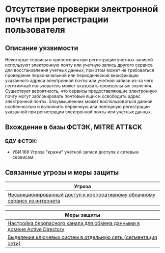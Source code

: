 # Отсутствие проверки электронной почты при регистрации пользователя

## Описание уязвимости
Некоторые сервисы и приложения при регистрации учетных записей используют электронную почту или учетную запись другого сервиса для восстановления учетных данных, при этом может не требоваться проведение первоначальной или периодической верификации указанного адреса электронной почты или учетной записи из-за чего легитимный пользователь может указывать произвольные значения. 
Существует вероятность, что сервисы предоставляющие электронную почту могут заблокировать почтовый ящик и освободить адрес электронной почты.
Злоумышленник может воспользоваться данной особенностью и выполнить первичную или повторную регистрации указанной при регистрации электронной почты или учетных данных.

## Вхождение в базы ФСТЭК, MITRE ATT&CK
### БДУ ФСТЭК:
+ УБИ.168 Угроза "кражи" учётной записи доступа к сетевым сервисам

## Связанные угрозы и меры защиты
|Угроза|
|-|
|[Несанкционированный доступ к корпоративному облачному сервису из интернета](/vkr/threats/page4)|

|Меры защиты|
|-|
|[Настройка безопасного канала для обмена данными в домене Active Directory](/vkr/measures/page17)|
|[Выделение ключевых систем в отдельную сеть (сегментация сети)](/vkr/measures/page20)|
